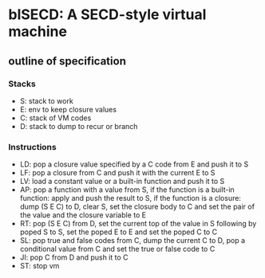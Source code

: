 # blSECD: A SECD-style virtual machine

## outline of specification

### Stacks

* S: stack to work
* E: env to keep closure values
* C: stack of VM codes
* D: stack to dump to recur or branch

### Instructions

* LD: pop a closure value specified by a C code from E and push it to S
* LF: pop a closure from C and push it with the current E to S
* LV: load a constant value or a built-in function and push it to S
* AP: pop a function with a value from S, if the function is a built-in function: apply and push the result to S, if the function is a closure: dump (S E C) to D, clear S, set the closure body to C and set the pair of the value and the closure variable to E
* RT: pop (S E C) from D, set the current top of the value in S following by poped S to S, set the poped E to E and set the poped C to C
* SL: pop true and false codes from C, dump the current C to D,
    pop a conditional value from C and set the true or false code to C
* JI: pop C from D and push it to C
* ST: stop vm

